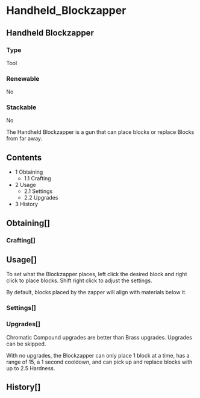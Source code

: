 # Handheld_Blockzapper

## Handheld Blockzapper

### Type

Tool

### Renewable

No

### Stackable

No

The Handheld Blockzapper is a gun that can place blocks or replace Blocks from far away.

## Contents

- 1 Obtaining
    - 1.1 Crafting
- 2 Usage
    - 2.1 Settings
    - 2.2 Upgrades
- 3 History

## Obtaining[]

### Crafting[]

## Usage[]

To set what the Blockzapper places, left click the desired block and right click to place blocks. Shift right click to adjust the settings.

By default, blocks placed by the zapper will align with materials below it.

### Settings[]

### Upgrades[]

Chromatic Compound upgrades are better than Brass upgrades. Upgrades can be skipped.

With no upgrades, the Blockzapper can only place 1 block at a time, has a range of 15, a 1 second cooldown, and can pick up and replace blocks with up to 2.5 Hardness.

## History[]